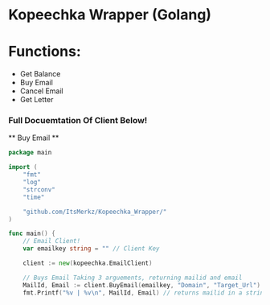 # Kopeechka Wrapper (Golang)

# Functions:
* Get Balance
* Buy Email 
* Cancel Email 
* Get Letter 

### Full Docuemtation Of Client Below!

** Buy Email **
```go 
package main

import (
	"fmt"
	"log"
	"strconv"
	"time"

	"github.com/ItsMerkz/Kopeechka_Wrapper/"
)

func main() {
	// Email Client!
	var emailkey string = "" // Client Key

	client := new(kopeechka.EmailClient)

	// Buys Email Taking 3 arguements, returning mailid and email
	MailId, Email := client.BuyEmail(emailkey, "Domain", "Target_Url")
	fmt.Printf("%v | %v\n", MailId, Email) // returns mailid in a string form and email in string form 

```
